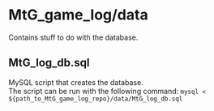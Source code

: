 # MtG_game_log/data

Contains stuff to do with the database.

## MtG_log_db.sql

MySQL script that creates the database.<br>
The script can be run with the following command: `mysql < ${path_to_MtG_game_log_repo}/data/MtG_log_db.sql`
